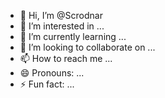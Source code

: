 - 👋 Hi, I’m @Scrodnar
- 👀 I’m interested in ...
- 🌱 I’m currently learning ...
- 💞️ I’m looking to collaborate on ...
- 📫 How to reach me ...
- 😄 Pronouns: ...
- ⚡ Fun fact: ...

<!---
Scrodnar/Scrodnar is a ✨ special ✨ repository because its `README.md` (this file) appears on your GitHub profile.
You can click the Preview link to take a look at your changes.
--->
